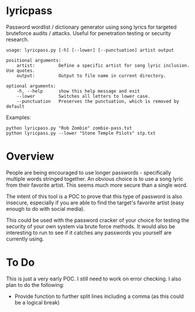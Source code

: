 <meta name="description" content="Password wordlist generator using song lyrics for targeted bruteforce audits / attacks. Useful for penetration testing or security research." />

# lyricpass
Password wordlist / dictionary generator using song lyrics for targeted bruteforce audits / attacks. Useful for penetration testing or security research.
```
usage: lyricpass.py [-h] [--lower] [--punctuation] artist output

positional arguments:
    artist:         Define a specific artist for song lyric inclusion. Use quotes.
    output:         Output to file name in current directory.

optional arguments:
    -h, --help      show this help message and exit
    --lower         Switches all letters to lower case.
    --punctuation   Preserves the punctuation, which is removed by default
```
Examples:<Br>
```
python lyricpass.py "Rob Zombie" zombie-pass.txt
python lyricpass.py --lower "Stone Temple Pilots" stp.txt
```

# Overview
People are being encouraged to use longer passwords - specifically multiple words stringed together.
An obvious choice is to use a song lyric from their favorite artist. This seems much more secure than a single word.

The intent of this tool is a POC to prove that this type of password is also insecure, especially if you are able to
find the target's favorite artist (easy enough to do with social media).

This could be used with the password cracker of your choice for testing the security of your own system via brute force methods. It would also be interesting to run to see if it catches any passwords you yourself are currently using.

# To Do
This is just a very early POC. I still need to work on error checking. I also plan to do the following:
- Provide function to further split lines including a comma (as this could be a logical break)
